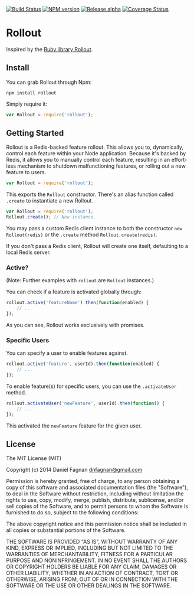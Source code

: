 [![Build Status](https://travis-ci.org/TheHydroImpulse/rollout.svg?branch=master)](https://travis-ci.org/TheHydroImpulse/rollout) [![NPM version](https://badge.fury.io/js/rollout.svg)](http://badge.fury.io/js/rollout) [![Release alpha](http://img.shields.io/badge/release-alpha-red.svg)](https://github.com/TheHydroImpulse/rollout) [![Coverage Status](https://coveralls.io/repos/TheHydroImpulse/rollout/badge.png?branch=master)](https://coveralls.io/r/TheHydroImpulse/rollout?branch=master)


# Rollout

Inspired by the [Ruby library Rollout](https://github.com/FetLife/rollout).


## Install

You can grab Rollout through Npm:

```
npm install rollout
```

Simply require it:

```js
var Rollout = require('rollout');
```

## Getting Started

Rollout is a Redis-backed feature rollout. This allows you to, dynamically, control each feature within your Node application. Because it's backed by Redis, it allows you to manually control each feature, resulting in an effort-less mechanism to shutdown malfunctioning features, or rolling out a new feature to users.

```js
var Rollout = require('rollout');
```

This exports the `Rollout` constructor. There's an alias function called `.create` to instantiate a new Rollout.

```js
var Rollout = require('rollout');
Rollout.create(); // New instance.
```

You may pass a custom Redis client instance to both the constructor `new Rollout(redis)` or the `.create` method `Rollout.create(redis)`.

If you don't pass a Redis client, Rollout will create one itself, defaulting to a local Redis server.

### Active?

(Note: Further examples with `rollout` are `Rollout` instances.)

You can check if a feature is activated globally through:

```js
rollout.active('featureName').then(function(enabled) {
	// ...
});
```

As you can see, Rollout works exclusively with promises.

### Specific Users

You can specify a user to enable features against.

```js
rollout.active('feature', userId).then(function(enabled) {
	// ...
});
```

To enable feature(s) for specific users, you can use the `.activateUser` method.

```js
rollout.activateUser('newFeature', userId).then(function() {
	// ...
});
```

This activated the `newFeature` feature for the given user.


## License

The MIT License (MIT)

Copyright (c) 2014 Daniel Fagnan <dnfagnan@gmail.com>

Permission is hereby granted, free of charge, to any person obtaining a copy of
this software and associated documentation files (the "Software"), to deal in
the Software without restriction, including without limitation the rights to
use, copy, modify, merge, publish, distribute, sublicense, and/or sell copies of
the Software, and to permit persons to whom the Software is furnished to do so,
subject to the following conditions:

The above copyright notice and this permission notice shall be included in all
copies or substantial portions of the Software.

THE SOFTWARE IS PROVIDED "AS IS", WITHOUT WARRANTY OF ANY KIND, EXPRESS OR
IMPLIED, INCLUDING BUT NOT LIMITED TO THE WARRANTIES OF MERCHANTABILITY, FITNESS
FOR A PARTICULAR PURPOSE AND NONINFRINGEMENT. IN NO EVENT SHALL THE AUTHORS OR
COPYRIGHT HOLDERS BE LIABLE FOR ANY CLAIM, DAMAGES OR OTHER LIABILITY, WHETHER
IN AN ACTION OF CONTRACT, TORT OR OTHERWISE, ARISING FROM, OUT OF OR IN
CONNECTION WITH THE SOFTWARE OR THE USE OR OTHER DEALINGS IN THE SOFTWARE.
